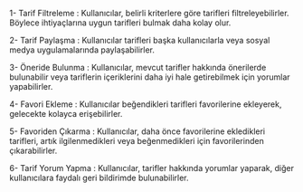 1- Tarif Filtreleme : Kullanıcılar, belirli kriterlere göre tarifleri filtreleyebilirler. Böylece ihtiyaçlarına uygun tarifleri bulmak daha kolay olur.

2- Tarif Paylaşma : Kullanıcılar tarifleri başka kullanıcılarla veya sosyal medya uygulamalarında paylaşabilirler.

3- Öneride Bulunma : Kullanıcılar, mevcut tarifler hakkında önerilerde bulunabilir veya tariflerin içeriklerini daha iyi hale getirebilmek için yorumlar yapabilirler.

4- Favori Ekleme : Kullanıcılar beğendikleri tarifleri favorilerine ekleyerek, gelecekte kolayca erişebilirler.

5- Favoriden Çıkarma : Kullanıcılar, daha önce favorilerine ekledikleri tarifleri, artık ilgilenmedikleri veya beğenmedikleri için favorilerinden çıkarabilirler.

6- Tarif Yorum Yapma : Kullanıcılar, tarifler hakkında yorumlar yaparak, diğer kullanıcılara faydalı geri bildirimde bulunabilirler.

